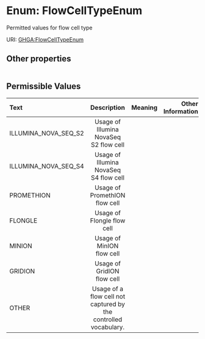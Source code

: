 
# Enum: FlowCellTypeEnum


Permitted values for flow cell type

URI: [GHGA:FlowCellTypeEnum](https://w3id.org/GHGA/FlowCellTypeEnum)


## Other properties

|  |  |  |
| --- | --- | --- |

## Permissible Values

| Text | Description | Meaning | Other Information |
| :--- | :---: | :---: | ---: |
| ILLUMINA_NOVA_SEQ_S2 | Usage of Illumina NovaSeq S2 flow cell |  |  |
| ILLUMINA_NOVA_SEQ_S4 | Usage of Illumina NovaSeq S4 flow cell |  |  |
| PROMETHION | Usage of PromethION flow cell |  |  |
| FLONGLE | Usage of Flongle flow cell |  |  |
| MINION | Usage of MinION flow cell |  |  |
| GRIDION | Usage of GridION flow cell |  |  |
| OTHER | Usage of a flow cell not captured by the controlled vocabulary. |  |  |

